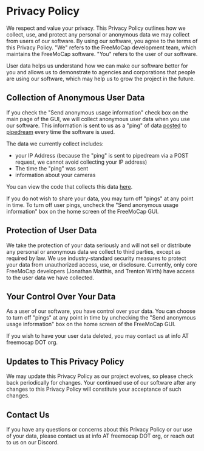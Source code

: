 # Privacy Policy

We respect and value your privacy. This Privacy Policy outlines how we collect, use, and protect any personal or anonymous data we may collect from users of our software. By using our software, you agree to the terms of this Privacy Policy. "We" refers to the FreeMoCap development team, which maintains the FreeMoCap software. "You" refers to the user of our software.

User data helps us understand how we can make our software better for you and allows us to demonstrate to agencies and corporations that people are using our software, which may help us to grow the project in the future.

## Collection of Anonymous User Data

If you check the "Send anonymous usage information" check box on the main page of the GUI, we will collect anonymous user data when you use our software. This information is sent to us as a "ping" of data [posted](https://requests.readthedocs.io/en/latest/user/quickstart/#post-a-multipart-encoded-file) to [pipedream](https://pipedream.com/) every time the software is used. 

The data we currently collect includes:

- your IP Address (because the "ping" is sent to pipedream via a POST request, we cannot avoid collecting your IP address)
- The time the "ping" was sent 
- information about your cameras

You can view the code that collects this data [here](https://github.com/freemocap/freemocap/blob/main/freemocap/system/user_data/pipedream_pings.py).

If you do not wish to share your data, you may turn off "pings" at any point in time. To turn off user pings, uncheck the "Send anonymous usage information" box on the home screen of the FreeMoCap GUI.

## Protection of User Data

We take the protection of your data seriously and will not sell or distribute any personal or anonymous data we collect to third parties, except as required by law. We use industry-standard security measures to protect your data from unauthorized access, use, or disclosure. Currently, only core FreeMoCap developers (Jonathan Matthis, and Trenton Wirth) have access to the user data we have collected.

## Your Control Over Your Data

As a user of our software, you have control over your data. You can choose to turn off "pings" at any point in time by unchecking the "Send anonymous usage information" box on the home screen of the FreeMoCap GUI.

If you wish to have your user data deleted, you may contact us at info AT freemocap DOT org.

## Updates to This Privacy Policy

We may update this Privacy Policy as our project evolves, so please check back periodically for changes. Your continued use of our software after any changes to this Privacy Policy will constitute your acceptance of such changes.

## Contact Us

If you have any questions or concerns about this Privacy Policy or our use of your data, please contact us at info AT freemocap DOT org, or reach out to us on our Discord.

